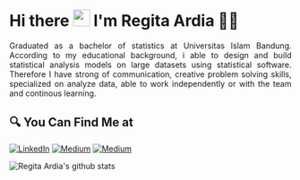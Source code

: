 # Hi there <img src="https://github.com/TheDudeThatCode/TheDudeThatCode/blob/master/Assets/Hi.gif" width="30px"> I'm Regita Ardia 🧑🏻

<p align="justify">
  Graduated as a bachelor of statistics at Universitas Islam Bandung. According to my educational background, i able to design and build statistical analysis models on large datasets using statistical software. Therefore I have strong of communication, creative problem solving skills, specialized on analyze data, able to work independently or with the team and continous learning.
</p>

## 🔍 You Can Find Me at

<p>
  <a href="https://www.linkedin.com/in/regitardia" target="_blank"><img alt="LinkedIn" src="https://img.shields.io/badge/linkedin-%230077B5.svg?&style=for-the-badge&logo=linkedin&logoColor=white" /></a>  
  <a href="https://medium.com/@regitardia" target="_blank"><img alt="Medium" src="https://img.shields.io/badge/medium-%2312100E.svg?&style=for-the-badge&logo=medium&logoColor=white" /></a>  
  <a href="https://www.kaggle.com/regitardia" target="_blank"><img alt="Medium" src="https://img.shields.io/badge/Kaggle-2C8EBB?&style=for-the-badge&logo=kaggle&logoColor=white" /></a>  

  ![Regita Ardia's github stats](https://github-readme-stats.vercel.app/api?username=regitardia&show_icons=true&hide=[%22issues%22])
